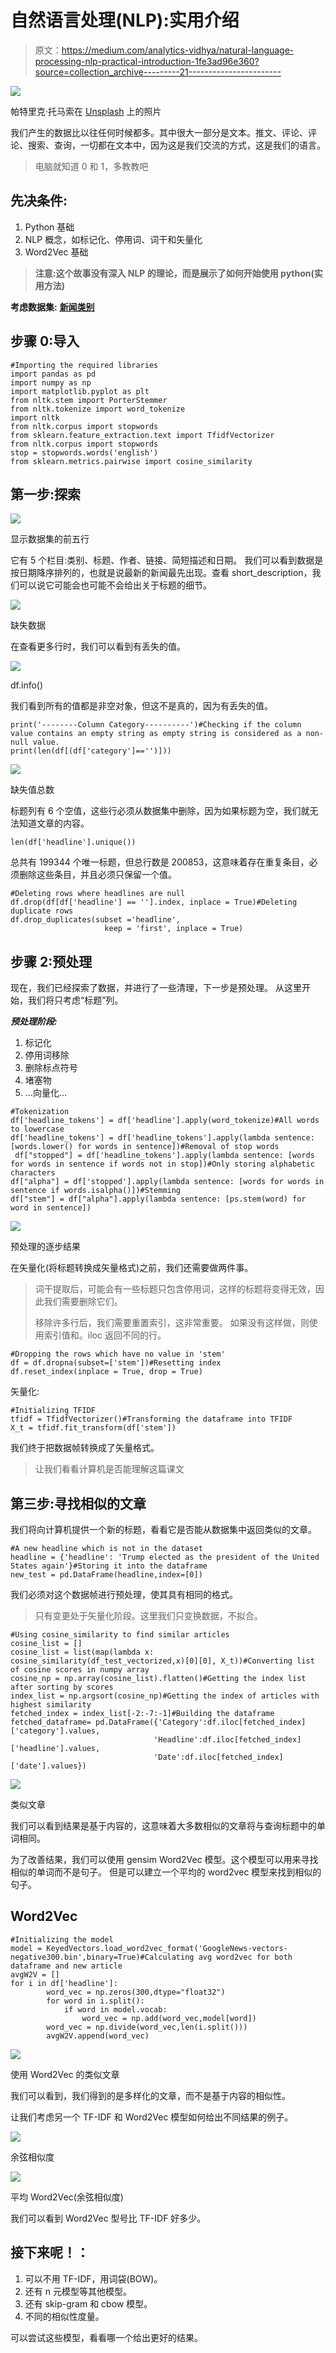 # 自然语言处理(NLP):实用介绍

> 原文：<https://medium.com/analytics-vidhya/natural-language-processing-nlp-practical-introduction-1fe3ad96e360?source=collection_archive---------21----------------------->

![](img/8544aef1650a3eb77561d02c8417db30.png)

帕特里克·托马索在 [Unsplash](https://unsplash.com?utm_source=medium&utm_medium=referral) 上的照片

我们产生的数据比以往任何时候都多。其中很大一部分是文本。推文、评论、评论、搜索、查询，一切都在文本中，因为这是我们交流的方式，这是我们的语言。

> 电脑就知道 0 和 1，多教教吧

## 先决条件:

1.  Python 基础
2.  NLP 概念，如标记化、停用词、词干和矢量化
3.  Word2Vec 基础

> **注意:这个故事没有深入 NLP 的理论，而是展示了如何开始使用 python(实用方法)**

**考虑数据集:** [**新闻类别**](https://www.kaggle.com/rmisra/news-category-dataset)

## 步骤 0:导入

```
#Importing the required libraries
import pandas as pd
import numpy as np
import matplotlib.pyplot as plt
from nltk.stem import PorterStemmer 
from nltk.tokenize import word_tokenize
import nltk
from nltk.corpus import stopwords
from sklearn.feature_extraction.text import TfidfVectorizer
from nltk.corpus import stopwords
stop = stopwords.words('english')
from sklearn.metrics.pairwise import cosine_similarity
```

## 第一步:探索

![](img/913429bead1322d277063c99b7d3999d.png)

显示数据集的前五行

它有 5 个栏目:类别、标题、作者、链接、简短描述和日期。
我们可以看到数据是按日期降序排列的，也就是说最新的新闻最先出现。查看 short_description，我们可以说它可能会也可能不会给出关于标题的细节。

![](img/2d4fb913467ae9deb5bf06596aad36e5.png)

缺失数据

在查看更多行时，我们可以看到有丢失的值。

![](img/4f1dabc0b3ea302e231fc81bd4fc4e5b.png)

df.info()

我们看到所有的值都是非空对象，但这不是真的，因为有丢失的值。

```
print('--------Column Category----------')#Checking if the column value contains an empty string as empty string is considered as a non-null value.
print(len(df[(df['category']=='')]))
```

![](img/cec14576be8414fc60cfb0906dcf1c7f.png)

缺失值总数

标题列有 6 个空值，这些行必须从数据集中删除，因为如果标题为空，我们就无法知道文章的内容。

```
len(df['headline'].unique())
```

总共有 199344 个唯一标题，但总行数是 200853，这意味着存在重复条目，必须删除这些条目，并且必须只保留一个值。

```
#Deleting rows where headlines are null
df.drop(df[df['headline'] == ''].index, inplace = True)#Deleting duplicate rows
df.drop_duplicates(subset ='headline', 
                     keep = 'first', inplace = True)
```

## 步骤 2:预处理

现在，我们已经探索了数据，并进行了一些清理，下一步是预处理。
从这里开始，我们将只考虑“标题”列。

***预处理阶段:***

1.  标记化
2.  停用词移除
3.  删除标点符号
4.  堵塞物
5.  …向量化…

```
#Tokenization
df['headline_tokens'] = df['headline'].apply(word_tokenize)#All words to lowercase
df['headline_tokens'] = df['headline_tokens'].apply(lambda sentence:      [words.lower() for words in sentence])#Removal of stop words
 df["stopped"] = df['headline_tokens'].apply(lambda sentence: [words for words in sentence if words not in stop])#Only storing alphabetic characters
df["alpha"] = df['stopped'].apply(lambda sentence: [words for words in sentence if words.isalpha()])#Stemming
df["stem"] = df["alpha"].apply(lambda sentence: [ps.stem(word) for word in sentence])
```

![](img/677be6319fbe0eae29453d23697759fe.png)

预处理的逐步结果

在矢量化(将标题转换成矢量格式)之前，我们还需要做两件事。

> 词干提取后，可能会有一些标题只包含停用词，这样的标题将变得无效，因此我们需要删除它们。
> 
> 移除许多行后，我们需要重置索引，这非常重要。
> 如果没有这样做，则使用索引值和。iloc 返回不同的行。

```
#Dropping the rows which have no value in 'stem' 
df = df.dropna(subset=['stem'])#Resetting index
df.reset_index(inplace = True, drop = True)
```

矢量化:

```
#Initializing TFIDF
tfidf = TfidfVectorizer()#Transforming the dataframe into TFIDF
X_t = tfidf.fit_transform(df['stem'])
```

我们终于把数据帧转换成了矢量格式。

> 让我们看看计算机是否能理解这篇课文

## 第三步:寻找相似的文章

我们将向计算机提供一个新的标题，看看它是否能从数据集中返回类似的文章。

```
#A new headline which is not in the dataset
headline = {'headline': 'Trump elected as the president of the United States again'}#Storing it into the dataframe
new_test = pd.DataFrame(headline,index=[0])
```

我们必须对这个数据帧进行预处理，使其具有相同的格式。

> 只有变更处于矢量化阶段。这里我们只变换数据，不拟合。

```
#Using cosine_similarity to find similar articles
cosine_list = []
cosine_list = list(map(lambda x:                    
cosine_similarity(df_test_vectorized,x)[0][0], X_t))#Converting list of cosine scores in numpy array
cosine_np = np.array(cosine_list).flatten()#Getting the index list after sorting by scores
index_list = np.argsort(cosine_np)#Getting the index of articles with highest similarity 
fetched_index = index_list[-2:-7:-1]#Building the dataframe
fetched_dataframe= pd.DataFrame({'Category':df.iloc[fetched_index]['category'].values,
                                'Headline':df.iloc[fetched_index]['headline'].values,
                                'Date':df.iloc[fetched_index]['date'].values})
```

![](img/e2987e054d7b5f1041c482b51c8a52f1.png)

类似文章

我们可以看到结果是基于内容的，这意味着大多数相似的文章将与查询标题中的单词相同。

为了改善结果，我们可以使用 gensim Word2Vec 模型。这个模型可以用来寻找相似的单词而不是句子。
但是可以建立一个平均的 word2vec 模型来找到相似的句子。

## Word2Vec

```
#Initializing the model
model = KeyedVectors.load_word2vec_format('GoogleNews-vectors-negative300.bin',binary=True)#Calculating avg word2vec for both dataframe and new article
avgW2V = []
for i in df['headline']:
        word_vec = np.zeros(300,dtype="float32")
        for word in i.split():
            if word in model.vocab:
                word_vec = np.add(word_vec,model[word])
        word_vec = np.divide(word_vec,len(i.split()))
        avgW2V.append(word_vec)
```

![](img/07f603c6aa81fc6b48240fbe8cf8d13c.png)

使用 Word2Vec 的类似文章

我们可以看到，我们得到的是多样化的文章，而不是基于内容的相似性。

让我们考虑另一个 TF-IDF 和 Word2Vec 模型如何给出不同结果的例子。

![](img/28cbe4a53cbed7ad8ed388dcf46ed972.png)

余弦相似度

![](img/4cb4e4cde289a9bdc532f486c8ffa587.png)

平均 Word2Vec(余弦相似度)

我们可以看到 Word2Vec 型号比 TF-IDF 好多少。

## 接下来呢！：

1.  可以不用 TF-IDF，用词袋(BOW)。
2.  还有 n 元模型等其他模型。
3.  还有 skip-gram 和 cbow 模型。
4.  不同的相似性度量。

可以尝试这些模型，看看哪一个给出更好的结果。